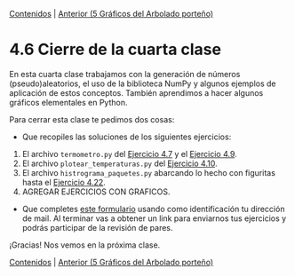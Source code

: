 [Contenidos](../Contenidos.md) \| [Anterior (5 Gráficos del Arbolado porteño)](07_Arboles3_plt.md)

# 4.6 Cierre de la cuarta clase

En esta cuarta clase trabajamos con la generación de números (pseudo)aleatorios, el uso de la biblioteca NumPy y algunos ejemplos de aplicación de estos conceptos. También aprendimos a hacer algunos gráficos elementales en Python.

Para cerrar esta clase te pedimos dos cosas:
* Que recopiles las soluciones de los siguientes ejercicios:
 1. El archivo `termometro.py` del [Ejercicio 4.7](../04_Random_Plt_Dbg/02_Random.md#ejercicio-47-gaussiana) y el [Ejercicio 4.9](../04_Random_Plt_Dbg/03_NumPy_Arrays.md#ejercicio-49-guardar-temperaturas).
 2. El archivo `plotear_temperaturas.py` del [Ejercicio 4.10](../04_Random_Plt_Dbg/03_NumPy_Arrays.md#ejercicio-410-empezando-a-plotear).
 3. El archivo `histrograma_paquetes.py` abarcando lo hecho con figuritas hasta el [Ejercicio 4.22](../04_Random_Plt_Dbg/04_Figuritas.md#ejercicio-422-plotear-el-histograma).
 4. AGREGAR EJERCICIOS CON GRAFICOS.
* Que completes [este formulario](https://docs.google.com/forms/d/LINK) usando como identificación tu dirección de mail.  Al terminar vas a obtener un link para enviarnos tus ejercicios y podrás participar de la revisión de pares.

¡Gracias! Nos vemos en la próxima clase.

[Contenidos](../Contenidos.md) \| [Anterior (5 Gráficos del Arbolado porteño)](07_Arboles3_plt.md)

